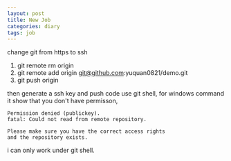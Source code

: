 ```yaml
---
layout: post
title: New Job
categories: diary
tags: job
---
```


change git from https to ssh

1. git remote rm origin
2. git remote add origin git@github.com:yuquan0821/demo.git
3. git push origin 

then generate a ssh key and push code use git shell, for windows command it show that you don't have permisson, 
```
Permission denied (publickey).
fatal: Could not read from remote repository.

Please make sure you have the correct access rights
and the repository exists.

````
i can only work under git shell.

